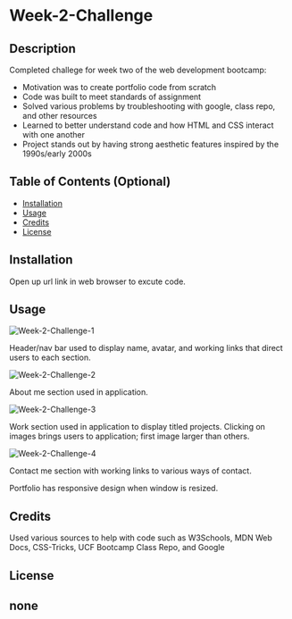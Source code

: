 # Week-2-Challenge

## Description

Completed challege for week two of the web development bootcamp:

- Motivation was to create portfolio code from scratch
- Code was built to meet standards of assignment
- Solved various problems by troubleshooting with google, class repo, and other resources
- Learned to better understand code and how HTML and CSS interact with one another
- Project stands out by having strong aesthetic features inspired by the 1990s/early 2000s

## Table of Contents (Optional)

- [Installation](#installation)
- [Usage](#usage)
- [Credits](#credits)
- [License](#license)

## Installation

Open up url link in web browser to excute code.

## Usage

![Week-2-Challenge-1](https://github.com/ltrinowski42/Week-2-Challenge/blob/main/Assets/ReadMe-Screenshot1.jpg?raw=true)

Header/nav bar used to display name, avatar, and working links that direct users to each section.


![Week-2-Challenge-2](https://github.com/ltrinowski42/Week-2-Challenge/blob/main/Assets/ReadMe-Screenshot2.jpg?raw=true)

About me section used in application.


![Week-2-Challenge-3](https://github.com/ltrinowski42/Week-2-Challenge/blob/main/Assets/ReadMe-Screenshot3.jpg?raw=true)

Work section used in application to display titled projects. Clicking on images brings users to application; first image larger than others.


![Week-2-Challenge-4](https://github.com/ltrinowski42/Week-2-Challenge/blob/main/Assets/ReadMe-Screenshot4.jpg?raw=true)

Contact me section with working links to various ways of contact.


Portfolio has responsive design when window is resized.


## Credits

Used various sources to help with code such as W3Schools, MDN Web Docs, CSS-Tricks, UCF Bootcamp Class Repo, and Google 

## License
none
---
